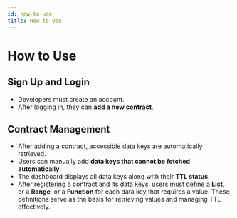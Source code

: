 ```yaml
---
id: how-to-use
title: How to Use
---
```


# **How to Use**

## **Sign Up and Login**

- Developers must create an account.
- After logging in, they can **add a new contract**.

## **Contract Management**

- After adding a contract, accessible data keys are automatically retrieved.
- Users can manually add **data keys that cannot be fetched automatically**.
- The dashboard displays all data keys along with their **TTL status**.
- After registering a contract and its data keys, users must define a **List**, or a **Range**, or a **Function** for each data key that requires a value. These definitions serve as the basis for retrieving values and managing TTL effectively.
